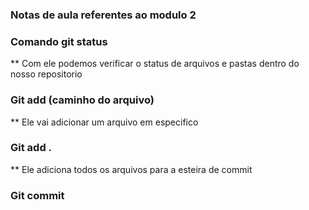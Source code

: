 ### Notas de aula referentes ao modulo 2


### Comando git status 
** Com ele podemos verificar o status de arquivos e pastas dentro do nosso repositorio 


### Git add (caminho do arquivo)
** Ele vai adicionar um arquivo em especifico

### Git add . 
** Ele adiciona todos os arquivos para a esteira de commit 

### Git commit 